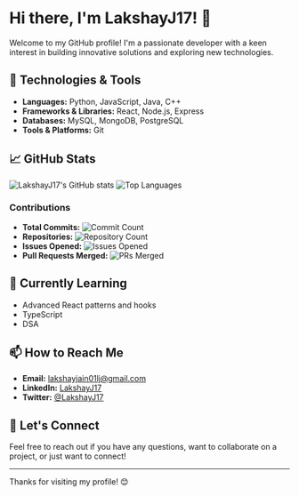 # Hi there, I'm LakshayJ17! 👋

Welcome to my GitHub profile! I'm a passionate developer with a keen interest in building innovative solutions and exploring new technologies.

## 🔧 Technologies & Tools

- **Languages:** Python, JavaScript, Java, C++
- **Frameworks & Libraries:** React, Node.js, Express
- **Databases:** MySQL, MongoDB, PostgreSQL
- **Tools & Platforms:** Git

## 📈 GitHub Stats

![LakshayJ17's GitHub stats](https://github-readme-stats.vercel.app/api?username=LakshayJ17&show_icons=true&theme=radical)
![Top Languages](https://github-readme-stats.vercel.app/api/top-langs/?username=LakshayJ17&layout=compact&theme=radical)

### Contributions

- **Total Commits:** ![Commit Count](https://img.shields.io/github/commit-activity/y/LakshayJ17?style=flat-square)
- **Repositories:** ![Repository Count](https://img.shields.io/badge/dynamic/json?color=informational&label=Repositories&query=public_repos&url=https%3A%2F%2Fapi.github.com%2Fusers%2FLakshayJ17)
- **Issues Opened:** ![Issues Opened](https://img.shields.io/github/issues-raw/LakshayJ17?style=flat-square)
- **Pull Requests Merged:** ![PRs Merged](https://img.shields.io/github/issues-pr-closed-raw/LakshayJ17?style=flat-square)

## 🌱 Currently Learning

- Advanced React patterns and hooks
- TypeScript
- DSA

## 📫 How to Reach Me

- **Email:** lakshayjain01lj@gmail.com
- **LinkedIn:** [LakshayJ17](https://www.linkedin.com/in/lakshayj17/)
- **Twitter:** [@LakshayJ17](https://twitter.com/LakshayJ17)

## 💬 Let's Connect

Feel free to reach out if you have any questions, want to collaborate on a project, or just want to connect!

---

Thanks for visiting my profile! 😊
